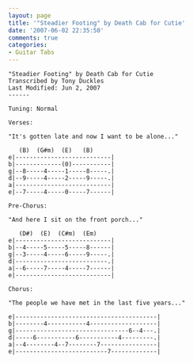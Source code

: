 ```yaml
---
layout: page
title: '"Steadier Footing" by Death Cab for Cutie'
date: '2007-06-02 22:35:50'
comments: true
categories:
- Guitar Tabs
---
```


    "Steadier Footing" by Death Cab for Cutie
    Transcribed by Tony Duckles
    Last Modified: Jun 2, 2007
    ------

    Tuning: Normal

    Verses:

    "It's gotten late and now I want to be alone..."

       (B)  (G#m)  (E)   (B)
    e|---------------------------|
    b|-------------(0)-----------|
    g|--8-----4-----1-----8-----.|
    d|--9-----4-----2-----9-----.|
    a|---------------------------|
    e|--7-----4-----0-----7------|

    Pre-Chorus:

    "And here I sit on the front porch..."

       (D#)  (E)  (C#m)  (Em)
    e|---------------------------|
    b|--4-----5-----5-----8------|
    g|--3-----4-----6-----9-----.|
    d|--------------------------.|
    a|--6-----7-----4-----7------|
    e|---------------------------|

    Chorus:

    "The people we have met in the last five years..."

    e|----------------------------------------|
    b|--------4-----------4-------------------|
    g|--------------------------------6--4---.|
    d|-----6-----------6-----------4---------.|
    a|--4--------4--7--------7----------------|
    e|--------------------------7-------------|

